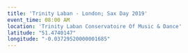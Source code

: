 ```yaml
---
title: 'Trinity Laban - London; Sax Day 2019'
event_time: 08:00 AM
location: 'Trinity Laban Conservatoire Of Music & Dance'
latitude: "51.4740147"
longitude: "-0.03729520000001685"
---
```

